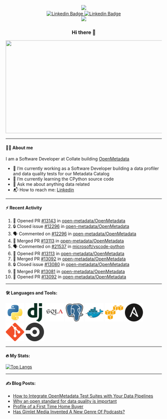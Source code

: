 <div id="header" align="center">
  <img src="https://media.giphy.com/media/5eLDrEaRGHegx2FeF2/giphy.gif" width="100"/>
</div>
<div id="badges" align="center">
  <a href="https://www.linkedin.com/in/teddycrepineau/">
    <img src="https://shields.io/badge/Linkedin-blue?logo=linkedin&logoColor=white&style=for-the-badge" alt="Linkedin Badge"/>
  </a>
  <a href="https://medium.com/@teddycrpineau">
    <img src="https://shields.io/badge/Medium-black?logo=medium&logoColor=white&style=for-the-badge" alt="Linkedin Badge"/>
  </a>
</div>
<div align="center">
  <img src="https://komarev.com/ghpvc/?username=TeddyCr&color=blue&style=flat-square" />
</div>

<h3 align="center">
Hi there 👋
</h3>
<div align="center">
  <img src="https://media.giphy.com/media/L8K62iTDkzGX6/giphy.gif" width="600" height="300"/>
</div>

---

#### :technologist: About me
I am a Software Developer at Collate building <a href="https://open-metadata.org"/>OpenMetadata</a>
- 🔭 I’m currently working as a Software Developer building a data profiler and data quality tests for our Metadata Catalog
- 🐍 I’m currently learning the CPython source code
- 💬 Ask me about anything data related
- 📬 How to reach me: [Linkedin](https://shields.io/badge/Linkedin-blue?logo=linkedin&logoColor=white&style=for-the-badge)

---

#### ⚡️ Recent Activity
<!--START_SECTION:activity-->
1. 💪 Opened PR [#13143](https://github.com/open-metadata/OpenMetadata/pull/13143) in [open-metadata/OpenMetadata](https://github.com/open-metadata/OpenMetadata)
2. 🔒 Closed issue [#12296](https://github.com/open-metadata/OpenMetadata/issues/12296) in [open-metadata/OpenMetadata](https://github.com/open-metadata/OpenMetadata)
3. 🗣 Commented on [#12296](https://github.com/open-metadata/OpenMetadata/issues/12296#issuecomment-1712595273) in [open-metadata/OpenMetadata](https://github.com/open-metadata/OpenMetadata)
4. 🎉 Merged PR [#13113](https://github.com/open-metadata/OpenMetadata/pull/13113) in [open-metadata/OpenMetadata](https://github.com/open-metadata/OpenMetadata)
5. 🗣 Commented on [#21537](https://github.com/microsoft/vscode-python/issues/21537#issuecomment-1709881161) in [microsoft/vscode-python](https://github.com/microsoft/vscode-python)
6. 💪 Opened PR [#13113](https://github.com/open-metadata/OpenMetadata/pull/13113) in [open-metadata/OpenMetadata](https://github.com/open-metadata/OpenMetadata)
7. 🎉 Merged PR [#13092](https://github.com/open-metadata/OpenMetadata/pull/13092) in [open-metadata/OpenMetadata](https://github.com/open-metadata/OpenMetadata)
8. 🔒 Closed issue [#13080](https://github.com/open-metadata/OpenMetadata/issues/13080) in [open-metadata/OpenMetadata](https://github.com/open-metadata/OpenMetadata)
9. 🎉 Merged PR [#13081](https://github.com/open-metadata/OpenMetadata/pull/13081) in [open-metadata/OpenMetadata](https://github.com/open-metadata/OpenMetadata)
10. 💪 Opened PR [#13092](https://github.com/open-metadata/OpenMetadata/pull/13092) in [open-metadata/OpenMetadata](https://github.com/open-metadata/OpenMetadata)
<!--END_SECTION:activity-->

---

#### :hammer_and_wrench: Languages and Tools:
<div>
   <img src="https://github.com/devicons/devicon/blob/master/icons/python/python-original.svg" width="60" height="60"/>
   <img src="https://github.com/devicons/devicon/blob/master/icons/django/django-plain.svg" width="60" height="60"/>
   <img src="https://github.com/devicons/devicon/blob/master/icons/sqlalchemy/sqlalchemy-original.svg" width="60" height="60"/>
   <img src="https://github.com/devicons/devicon/blob/master/icons/postgresql/postgresql-original.svg" width="60" height="60"/>
   <img src="https://github.com/devicons/devicon/blob/master/icons/docker/docker-original.svg" width="60" height="60"/>
   <img src="https://github.com/devicons/devicon/blob/master/icons/amazonwebservices/amazonwebservices-original.svg" width="60" height="60"/>
   <img src="https://github.com/devicons/devicon/blob/master/icons/ansible/ansible-original.svg" width="60" height="60"/>
   <img src="https://github.com/devicons/devicon/blob/master/icons/git/git-original.svg" width="60" height="60"/>
   <img src="https://github.com/devicons/devicon/blob/master/icons/circleci/circleci-plain.svg" width="60" height="60"/>
</div>

---

#### 🔥 My Stats:
[![Top Langs](https://github-readme-stats.vercel.app/api/top-langs/?username=TeddyCr&layout=compact&hide=javascript,html,css)](https://github.com/anuraghazra/github-readme-stats)

---

#### ✍️ Blog Posts:
<!-- BLOG-POST-LIST:START -->
- [How to Integrate OpenMetadata Test Suites with Your Data Pipelines](https://blog.open-metadata.org/how-to-integrate-openmetadata-test-suites-with-your-data-pipelines-d83fb55fa494?source=rss-16e0670af08f------2)
- [Why an open standard for data quality is important](https://blog.open-metadata.org/why-are-we-building-a-data-quality-standard-1753fae87259?source=rss-16e0670af08f------2)
- [Profile of a First Time Home Buyer](https://medium.com/@teddycrpineau/profile-of-a-first-time-home-buyer-f6498b9aacc8?source=rss-16e0670af08f------2)
- [Has Gimlet Media Invented A New Genre Of Podcasts?](https://medium.com/@teddycrpineau/has-gimlet-media-invented-the-plog-983533737398?source=rss-16e0670af08f------2)
<!-- BLOG-POST-LIST:END -->
